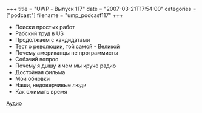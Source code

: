 +++
title = "UWP - Выпуск 117"
date = "2007-03-21T17:54:00"
categories = ["podcast"]
filename = "ump_podcast117"
+++


- Поиски простых работ
- Рабский труд в US
- Продолжаем с кандидатами
- Тест о революции, той самой - Великой
- Почему американцы не программисты
- Собачий вопрос
- Почему я дышу и чем мы круче радио
- Достойная фильма
- Мои обновки
- Наши, недоверчивые люди
- Как сжимать время


[Аудио](https://podcast.umputun.com/media/ump_podcast117.mp3)
<audio src="https://podcast.umputun.com/media/ump_podcast117.mp3" preload="none">